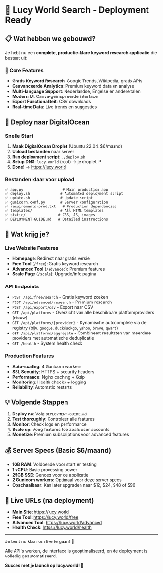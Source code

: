 # 🎉 Lucy World Search - Deployment Ready

## 📋 Wat hebben we gebouwd?

Je hebt nu een **complete, productie-klare keyword research applicatie** die bestaat uit:

### 🔧 Core Features

- **Gratis Keyword Research**: Google Trends, Wikipedia, gratis APIs
- **Geavanceerde Analytics**: Premium keyword data en analyse
- **Multi-language Support**: Nederlandse, Engelse en andere talen
- **Modern UI**: Canva-geïnspireerde interface
- **Export Functionaliteit**: CSV downloads
- **Real-time Data**: Live trends en suggesties

## 🚀 Deploy naar DigitalOcean

### Snelle Start

1. **Maak DigitalOcean Droplet** (Ubuntu 22.04, $6/maand)
2. **Upload bestanden** naar server
3. **Run deployment script**: `./deploy.sh`
4. **Setup DNS**: `lucy.world` (root) → je droplet IP
5. **Done!** → <https://lucy.world>

### Bestanden klaar voor upload

```text
✅ app.py                  # Main production app
✅ deploy.sh              # Automated deployment script  
✅ update.sh              # Update script
✅ gunicorn.conf.py       # Server configuration
✅ requirements-prod.txt   # Production dependencies
✅ templates/             # All HTML templates
✅ static/               # CSS, JS, images
✅ DEPLOYMENT-GUIDE.md   # Detailed instructions
```

## 🎯 Wat krijg je?

### Live Website Features

- **Homepage**: Redirect naar gratis versie
- **Free Tool** (`/free`): Gratis keyword research
- **Advanced Tool** (`/advanced`): Premium features
- **Scale Page** (`/scale`): Upgrade/info pagina

### API Endpoints

- `POST /api/free/search` - Gratis keyword zoeken
- `POST /api/advanced/research` - Premium research
- `POST /api/export/csv` - Export naar CSV
- `GET /api/platforms` - Overzicht van alle beschikbare platformproviders (nieuw)
- `GET /api/platforms/{provider}` - Dynamische autocomplete via de registry (bijv. `google`, `duckduckgo`, `yahoo`, `brave`, `qwant`)
- `GET /api/platforms/aggregate` - Combineert resultaten van meerdere providers met automatische deduplicatie
- `GET /health` - System health check

### Production Features

- **Auto-scaling**: 4 Gunicorn workers
- **SSL Security**: HTTPS + security headers
- **Performance**: Nginx caching + Gzip
- **Monitoring**: Health checks + logging
- **Reliability**: Automatic restarts

## 💡 Volgende Stappen

1. **Deploy nu**: Volg `DEPLOYMENT-GUIDE.md`
2. **Test thoroughly**: Controleer alle features
3. **Monitor**: Check logs en performance
4. **Scale up**: Voeg features toe zoals user accounts
5. **Monetize**: Premium subscriptions voor advanced features

## 💰 Server Specs (Basic $6/maand)

- **1GB RAM**: Voldoende voor start en testing
- **1 vCPU**: Basic processing power
- **25GB SSD**: Genoeg voor de applicatie
- **2 Gunicorn workers**: Optimaal voor deze server specs
- **Opschaalbaar**: Kan later upgraden naar $12, $24, $48 of $96

## 🔗 Live URLs (na deployment)

- **Main Site**: <https://lucy.world>
- **Free Tool**: <https://lucy.world/free>  
- **Advanced Tool**: <https://lucy.world/advanced>
- **Health Check**: <https://lucy.world/health>

---

Je bent nu klaar om live te gaan! 🚀

Alle API's werken, de interface is geoptimaliseerd, en de deployment is volledig geautomatiseerd.

**Succes met je launch op lucy.world!** 🌟

